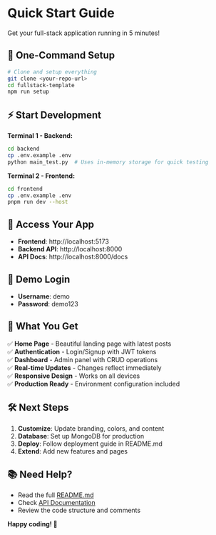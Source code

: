 # Quick Start Guide

Get your full-stack application running in 5 minutes!

## 🚀 One-Command Setup

```bash
# Clone and setup everything
git clone <your-repo-url>
cd fullstack-template
npm run setup
```

## ⚡ Start Development

**Terminal 1 - Backend:**
```bash
cd backend
cp .env.example .env
python main_test.py  # Uses in-memory storage for quick testing
```

**Terminal 2 - Frontend:**
```bash
cd frontend
cp .env.example .env
pnpm run dev --host
```

## 🎯 Access Your App

- **Frontend**: http://localhost:5173
- **Backend API**: http://localhost:8000
- **API Docs**: http://localhost:8000/docs

## 🔑 Demo Login

- **Username**: demo
- **Password**: demo123

## 📝 What You Get

✅ **Home Page** - Beautiful landing page with latest posts  
✅ **Authentication** - Login/Signup with JWT tokens  
✅ **Dashboard** - Admin panel with CRUD operations  
✅ **Real-time Updates** - Changes reflect immediately  
✅ **Responsive Design** - Works on all devices  
✅ **Production Ready** - Environment configuration included  

## 🛠️ Next Steps

1. **Customize**: Update branding, colors, and content
2. **Database**: Set up MongoDB for production
3. **Deploy**: Follow deployment guide in README.md
4. **Extend**: Add new features and pages

## 📚 Need Help?

- Read the full [README.md](README.md)
- Check [API Documentation](http://localhost:8000/docs)
- Review the code structure and comments

**Happy coding! 🎉**

